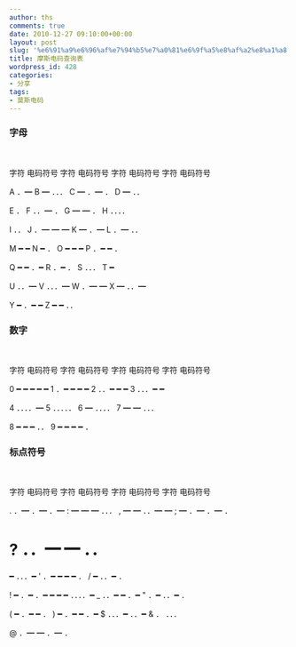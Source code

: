 ```yaml
---
author: ths
comments: true
date: 2010-12-27 09:10:00+00:00
layout: post
slug: '%e6%91%a9%e6%96%af%e7%94%b5%e7%a0%81%e6%9f%a5%e8%af%a2%e8%a1%a8'
title: 摩斯电码查询表
wordpress_id: 428
categories:
- 分享
tags:
- 莫斯电码
---
```






### 字母





　　





字符
电码符号
字符
电码符号
字符
电码符号
字符
电码符号

A
．━
B
━ ．．．
C
━ ．━ ．
D
━ ．．

E
．
F
．．━ ．
G
━ ━ ．
H
．．．．

I
．．
J
．━ ━ ━
K
━ ．━
L
．━ ．．

M
━ ━
N
━ ．
O
━ ━ ━
P
．━ ━ ．

Q
━ ━ ．━
R
．━ ．
S
．．．
T
━

U
．．━
V
．．．━
W
．━ ━
X
━ ．．━

Y
━ ．━ ━
Z
━ ━ ．．
  

  

  

  





### 数字





　　





字符
电码符号
字符
电码符号
字符
电码符号
字符
电码符号

0
━ ━ ━ ━ ━
1
．━ ━ ━ ━
2
．．━ ━ ━
3
．．．━ ━

4
．．．．━
5
．．．．．
6
━ ．．．．
7
━ ━ ．．．

8
━ ━ ━ ．．
9
━ ━ ━ ━ ．
  

  

  

  





### 标点符号





　　





字符
电码符号
字符
电码符号
字符
电码符号
字符
电码符号

.
．━ ．━ ．━
:
━ ━ ━ ．．．
,
━ ━ ．．━ ━
;
━ ．━ ．━ ．

?
．．━ ━ ．．
=
━ ．．．━
'
．━ ━ ━ ━ ．
/
━ ．．━ ．

!
━ ．━ ．━ ━
━
━ ．．．．━
_
．．━ ━ ．━
"
．━ ．．━ ．

(
━ ．━ ━ ．
)
━ ．━ ━ ．━
$
．．．━ ．．━
&
． ．．．

@
．━ ━ ．━ ．
  

  

　
  

  

  





  





